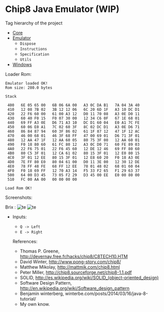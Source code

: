 Chip8 Java Emulator  (WIP)
=========

Tag hierarchy of the project

* [Core]()
* [Emulator]()
  * ```Dispose```
  * ```Instructions```
  * ```Specification```
  * ```Utils ```
* [Windows]()


Loader Rom:
```
Emulator loaded OK!
Rom size: 280.0 bytes

Stack

 400   6E 05 65 00   6B 06 6A 00   A3 0C DA B1   7A 04 3A 40   
 410   12 08 7B 02   3B 12 12 06   6C 20 6D 1F   A3 10 DC D1   
 420   22 F6 60 00   61 00 A3 12   D0 11 70 08   A3 0E D0 11   
 430   60 40 F0 15   F0 07 30 00   12 34 C6 0F   67 1E 68 01   
 440   69 FF A3 0E   D6 71 A3 10   DC D1 60 04   E0 A1 7C FE   
 450   60 06 E0 A1   7C 02 60 3F   8C 02 DC D1   A3 0E D6 71   
 460   86 84 87 94   60 3F 86 02   61 1F 87 12   47 1F 12 AC   
 470   46 00 68 01   46 3F 68 FF   47 00 69 01   D6 71 3F 01   
 480   12 AA 47 1F   12 AA 60 05   80 75 3F 00   12 AA 60 01   
 490   F0 18 80 60   61 FC 80 12   A3 0C D0 71   60 FE 89 03   
 4A0   22 F6 75 01   22 F6 45 60   12 DE 12 46   69 FF 80 60   
 4B0   80 C5 3F 01   12 CA 61 02   80 15 3F 01   12 E0 80 15   
 4C0   3F 01 12 EE   80 15 3F 01   12 E8 60 20   F0 18 A3 0E   
 4D0   7E FF 80 E0   80 04 61 00   D0 11 3E 00   12 30 12 DE   
 4E0   78 FF 48 FE   68 FF 12 EE   78 01 48 02   68 01 60 04   
 4F0   F0 18 69 FF   12 70 A3 14   F5 33 F2 65   F1 29 63 37   
 500   64 00 D3 45   73 05 F2 29   D3 45 00 EE   E0 00 80 00   
 510   FC 00 AA 00   00 00 00 00   

Load Rom OK!
```

Screenshots:

Brix :
![te](http://s24.postimg.org/3r61ry8lt/Screen_Shot_2014_07_14_at_21_24_56.png) ![te](http://s24.postimg.org/wsae1ct1t/Screen_Shot_2014_07_14_at_21_22_09.png)
* Inputs:
  * ```Q -> Left ```
  * ```E -> Right ```




  References:
  
  * Thomas P. Greene, http://devernay.free.fr/hacks/chip8/C8TECH10.HTM
  * David Winter, http://www.pong-story.com/chip8/
  * Matthew Mikolay, http://mattmik.com/chip8.html
  * Peter Miller, http://chip8.sourceforge.net/chip8-1.1.pdf
  * SOLID, http://es.wikipedia.org/wiki/SOLID_(object-oriented_design)
  * Software Design Pattern, http://en.wikipedia.org/wiki/Software_design_pattern
  * Benjamin winterberg, winterbe.com/posts/2014/03/16/java-8-tutorial/
  * My own know.
